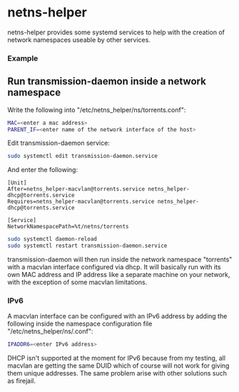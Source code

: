 netns-helper
==============================

netns-helper provides some systemd services to help with the creation of network namespaces useable by other services.

### Example

## Run transmission-daemon inside a network namespace

Write the following into "/etc/netns_helper/ns/torrents.conf":

```sh
MAC=<enter a mac address>
PARENT_IF=<enter name of the network interface of the host>
```

Edit transmission-daemon service:

```sh
sudo systemctl edit transmission-daemon.service
```

And enter the following:

```
[Unit]
After=netns_helper-macvlan@torrents.service netns_helper-dhcp@torrents.service
Requires=netns_helper-macvlan@torrents.service netns_helper-dhcp@torrents.service

[Service]
NetworkNamespacePath=%t/netns/torrents
```

```sh
sudo systemctl daemon-reload
sudo systemctl restart transmission-daemon.service
```

transmission-daemon will then run inside the network namespace "torrents" with a macvlan interface configured via dhcp. It will basically run with its own MAC address and IP address like a separate machine on your network, with the exception of some macvlan limitations.

### IPv6

A macvlan interface can be configured with an IPv6 address by adding the following inside the namespace configuration file "/etc/netns_helper/ns/<namespace>.conf":

```sh
IPADDR6=<enter IPv6 address>
```

DHCP isn't supported at the moment for IPv6 because from my testing, all macvlan are getting the same DUID which of course will not work for giving them unique addresses. The same problem arise with other solutions such as firejail.
